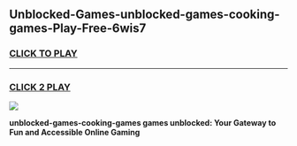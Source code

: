 
## Unblocked-Games-unblocked-games-cooking-games-Play-Free-6wis7
<h3>
<a href="https://premium76.site?title=unblocked-games-cooking-games&ref=21A">CLICK TO PLAY</a></h3>
<hr>

<h3>
<a href="https://premium76.site?title=unblocked-games-cooking-games&ref=21A">CLICK 2 PLAY</a>
  
</h3>

<a href="https://premium76.site?title=unblocked-games-cooking-games&ref=21A"><img src="https://clearcache.store/games.png"></a>


**unblocked-games-cooking-games games unblocked: Your Gateway to Fun and Accessible Online Gaming**
